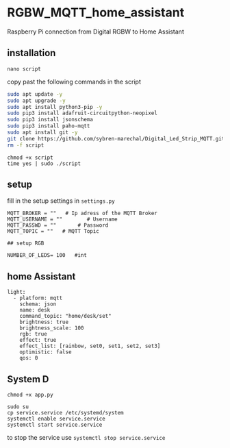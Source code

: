 # RGBW_MQTT_home_assistant
Raspberry Pi connection from Digital RGBW to Home Assistant


## installation

```
nano script
```
copy past the following commands in the script

```bash
sudo apt update -y
sudo apt upgrade -y
sudo apt install python3-pip -y
sudo pip3 install adafruit-circuitpython-neopixel 
sudo pip3 install jsonschema 
sudo pip3 install paho-mqtt 
sudo apt install git -y
git clone https://github.com/sybren-marechal/Digital_Led_Strip_MQTT.git
rm -f script
```

```
chmod +x script
time yes | sudo ./script
```

## setup
fill in the setup settings in `settings.py`

```
MQTT_BROKER = ""   # Ip adress of the MQTT Broker
MQTT_USERNAME = ""        # Username
MQTT_PASSWD = ""       # Password
MQTT_TOPIC = ""   # MQTT Topic

## setup RGB

NUMBER_OF_LEDS= 100   #int

```

## home Assistant

```
light:
  - platform: mqtt
    schema: json
    name: desk
    command_topic: "home/desk/set"
    brightness: true
    brightness_scale: 100
    rgb: true
    effect: true
    effect_list: [rainbow, set0, set1, set2, set3]
    optimistic: false
    qos: 0
```

## System D

```
chmod +x app.py

sudo su
cp service.service /etc/systemd/system
systemctl enable service.service
systemctl start service.service
```
 
to stop the service use `systemctl stop service.service`
